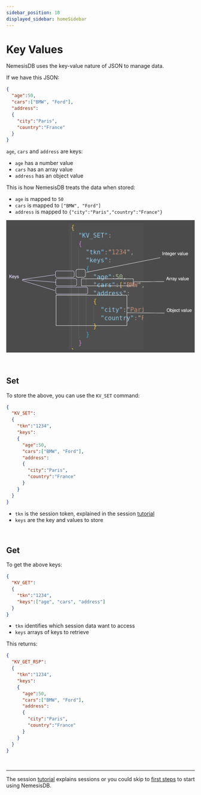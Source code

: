 ```yaml
---
sidebar_position: 10
displayed_sidebar: homeSidebar
---
```


# Key Values
NemesisDB uses the key-value nature of JSON to manage data.

If we have this JSON:

```json
{
  "age":50,
  "cars":["BMW", "Ford"],
  "address":
  {
    "city":"Paris",
    "country":"France"
  }
}
```

`age`, `cars` and `address` are keys:

- `age` has a number value
- `cars` has an array value 
- `address` has an object value


This is how NemesisDB treats the data when stored:

- `age` is mapped to `50`
- `cars` is mapped to `["BMW", "Ford"]`
- `address` is mapped to `{"city":"Paris","country":"France"}`


![keyvalues](./img/kvset_kv.svg)

<br/>

## Set

To store the above, you can use the `KV_SET` command:

```json
{
  "KV_SET":
  {
    "tkn":"1234",
    "keys":
    {
      "age":50,
      "cars":["BMW", "Ford"],
      "address":
      {
        "city":"Paris",
        "country":"France"
      }
    }
  }
}
```

- `tkn` is the session token, explained in the session [tutorial](../tutorials/sessions/what-is-a-session#session-token)
- `keys` are the key and values to store

<br/>

## Get
To get the above keys:

```json
{
  "KV_GET":
  {
    "tkn":"1234",
    "keys":["age", "cars", "address"]
  }
}
```

- `tkn` identifies which session data want to access
- `keys` arrays of keys to retrieve

This returns:

```json
{
  "KV_GET_RSP":
  {
    "tkn":"1234",
    "keys":
    {
      "age":50,
      "cars":["BMW", "Ford"],
      "address":
      {
        "city":"Paris",
        "country":"France"
      }
    }
  }
}
```

<br/>
<hr/>

The session [tutorial](../tutorials/sessions/what-is-a-session#session-token) explains sessions or you could skip to [first steps](../tutorials/first-steps/setup) to start using NemesisDB.
